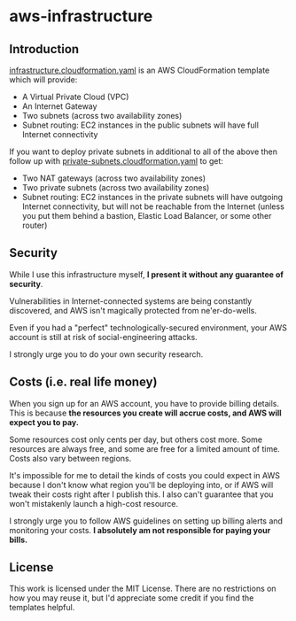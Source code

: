 # aws-infrastructure

## Introduction

[infrastructure.cloudformation.yaml](./infrastructure.cloudformation.yaml) is an AWS CloudFormation template which will provide:

* A Virtual Private Cloud (VPC)
* An Internet Gateway
* Two subnets (across two availability zones)
* Subnet routing: EC2 instances in the public subnets will have full Internet connectivity

If you want to deploy private subnets in additional to all of the above then follow up with [private-subnets.cloudformation.yaml](./private-subnets.cloudformation.yaml) to get:

  * Two NAT gateways (across two availability zones)
  * Two private subnets (across two availability zones)
  * Subnet routing: EC2 instances in the private subnets will have outgoing Internet connectivity, but will not be reachable from the Internet (unless you put them behind a bastion, Elastic Load Balancer, or some other router)

## Security

While I use this infrastructure myself, **I present it without any guarantee of security**.

Vulnerabilities in Internet-connected systems are being constantly discovered, and AWS isn't magically protected from ne'er-do-wells.

Even if you had a "perfect" technologically-secured environment, your AWS account is still at risk of social-engineering attacks.

I strongly urge you to do your own security research.

## Costs (i.e. real life money)

When you sign up for an AWS account, you have to provide billing details. This is because **the resources you create will accrue costs, and AWS will expect you to pay.**

Some resources cost only cents per day, but others cost more. Some resources are always free, and some are free for a limited amount of time. Costs also vary between regions.

It's impossible for me to detail the kinds of costs you could expect in AWS because I don't know what region you'll be deploying into, or if AWS will tweak their costs right after I publish this. I also can't guarantee that you won't mistakenly launch a high-cost resource.

I strongly urge you to follow AWS guidelines on setting up billing alerts and monitoring your costs. **I absolutely am not responsible for paying your bills.**

## License

This work is licensed under the MIT License. There are no restrictions on how you may reuse it, but I'd appreciate some credit if you find the templates helpful.
